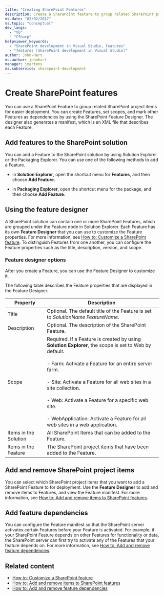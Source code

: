```yaml
---
title: "Creating SharePoint Features"
description: Create a SharePoint feature to group related SharePoint project items for easier deployment. Add features to the SharePoint solution. Use the feature designer.
ms.date: "02/02/2017"
ms.topic: "conceptual"
dev_langs:
  - "VB"
  - "CSharp"
helpviewer_keywords:
  - "SharePoint development in Visual Studio, features"
  - "features [SharePoint development in Visual Studio]"
author: John-Hart
ms.author: johnhart
manager: jmartens
ms.subservice: sharepoint-development
---
```

# Create SharePoint features

  You can use a SharePoint Feature to group related SharePoint project items for easier deployment. You can create Features, set scopes, and mark other Features as dependencies by using the SharePoint Feature Designer. The designer also generates a manifest, which is an XML file that describes each Feature.

## Add features to the SharePoint solution
 You can add a Feature to the SharePoint solution by using Solution Explorer or the Packaging Explorer. You can use one of the following methods to add a Feature.

- In **Solution Explorer**, open the shortcut menu for **Features**, and then choose **Add Feature**.

- In **Packaging Explorer**, open the shortcut menu for the package, and then choose **Add Feature**.

## Using the feature designer
 A SharePoint solution can contain one or more SharePoint Features, which are grouped under the Feature node in Solution Explorer. Each Feature has its own **Feature Designer** that you can use to customize the Feature properties. For more information, see [How to: Customize a SharePoint feature](../sharepoint/how-to-customize-a-sharepoint-feature.md). To distinguish Features from one another, you can configure the Feature properties such as the title, description, version, and scope.

### Feature designer options
 After you create a Feature, you can use the Feature Designer to customize it.

 The following table describes the Feature properties that are displayed in the Feature Designer.

|Property|Description|
|--------------|-----------------|
|Title|Optional. The default title of the Feature is set to *SolutionName* *FeatureName*.|
|Description|Optional. The description of the SharePoint Feature.|
|Scope|Required. If a Feature is created by using **Solution Explorer**, the scope is set to Web by default.<br /><br /> - Farm: Activate a Feature for an entire server farm.<br /><br /> - Site: Activate a Feature for all web sites in a site collection.<br /><br /> - Web: Activate a Feature for a specific web site.<br /><br /> - WebApplication: Activate a Feature for all web sites in a web application.|
|Items in the Solution|All SharePoint Items that can be added to the Feature.|
|Items in the Feature|The SharePoint project items that have been added to the Feature.|

## Add and remove SharePoint project items
 You can select which SharePoint project items that you want to add a SharePoint Feature to for deployment. Use the **Feature Designer** to add and remove items to Features, and view the Feature manifest. For more information, see [How to: Add and remove items to SharePoint features](../sharepoint/how-to-add-and-remove-items-to-sharepoint-features.md).

## Add feature dependencies
 You can configure the Feature manifest so that the SharePoint server activates certain Features before your Feature is activated. For example, if your SharePoint Feature depends on other Features for functionality or data, the SharePoint server can first try to activate any of the Features that your feature depends on. For more information, see [How to: Add and remove feature dependencies](../sharepoint/how-to-add-and-remove-feature-dependencies.md).

## Related content
- [How to: Customize a SharePoint feature](../sharepoint/how-to-customize-a-sharepoint-feature.md)
- [How to: Add and remove items to SharePoint features](../sharepoint/how-to-add-and-remove-items-to-sharepoint-features.md)
- [How to: Add and remove feature dependencies](../sharepoint/how-to-add-and-remove-feature-dependencies.md)
